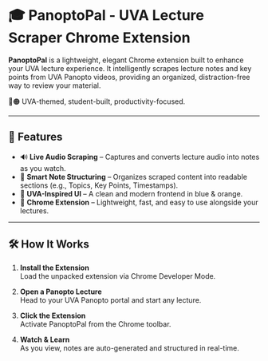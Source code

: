 # 🎓 PanoptoPal - UVA Lecture Scraper Chrome Extension

**PanoptoPal** is a lightweight, elegant Chrome extension built to enhance your UVA lecture experience. It intelligently scrapes lecture notes and key points from UVA Panopto videos, providing an organized, distraction-free way to review your material.

🔷🟠 UVA-themed, student-built, productivity-focused.

---

## 🚀 Features

- 🔊 **Live Audio Scraping** – Captures and converts lecture audio into notes as you watch.
- 🧠 **Smart Note Structuring** – Organizes scraped content into readable sections (e.g., Topics, Key Points, Timestamps).
- 🎨 **UVA-Inspired UI** – A clean and modern frontend in blue & orange.
- 🧩 **Chrome Extension** – Lightweight, fast, and easy to use alongside your lectures.

---

## 🛠️ How It Works

1. **Install the Extension**  
   Load the unpacked extension via Chrome Developer Mode.

2. **Open a Panopto Lecture**  
   Head to your UVA Panopto portal and start any lecture.

3. **Click the Extension**  
   Activate PanoptoPal from the Chrome toolbar.

4. **Watch & Learn**  
   As you view, notes are auto-generated and structured in real-time.
